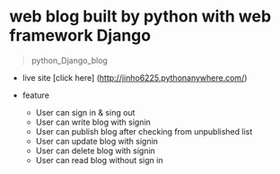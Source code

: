 # web blog built by python with web framework Django

> python_Django_blog

- live site [click here] (http://jinho6225.pythonanywhere.com/)

- feature
  - User can sign in & sing out
  - User can write blog with signin
  - User can publish blog after checking from unpublished list
  - User can update blog with signin
  - User can delete blog with signin
  - User can read blog without sign in
